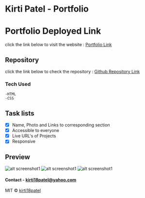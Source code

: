 # Kirti Patel - Portfolio

# Portfolio Deployed Link
click the link below to visit the website : [Portfolio Link](https://kirti18patel.github.io/portfolio/)

## Repository
click the link below to check the repository : [Github Repository Link](https://github.com/kirti18patel/portfolio)

### Tech Used
    -HTML 
    -CSS

## Task lists
- [x] Name, Photo and Links to corresponding section
- [x] Accessible to everyone
- [x] Live URL's of Projects
- [x] Responsive

## Preview
![alt screenshot1](assets/screenshots/after-code-refactor1.png)
![alt screenshot1](assets/screenshots/after-code-refactor2.png)
![alt screenshot1](assets/screenshots/after-code-refactor3.png)

#### Contact - **kirti18patel@yahoo.com**

MIT © [kirti18patel]()
